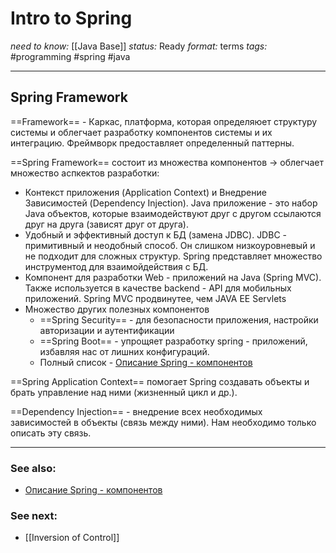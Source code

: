 # Intro to Spring

*need to know:* [[Java Base]]
*status:* Ready
*format:* terms
*tags:* #programming #spring #java 

---
## Spring Framework

==Framework== - Каркас, платформа, которая определяюет структуру системы и облегчает разработку компонентов системы и их интеграцию. Фреймворк предоставляет определенный паттерны.

==Spring Framework== состоит из множества компонентов -> облегчает множество аспкектов разработки:
- Контекст приложения (Application Context) и Внедрение Зависимостей (Dependency Injection). Java приложение - это набор Java объектов, которые взаимодействуют друг с другом ссылаются друг на друга (зависят друг от друга).
- Удобный и эффективный доступ к БД (замена JDBC). JDBC - примитивный и неодобный способ. Он слишком низкоуровневый и не подходит для сложных структур. Spring представляет множество инструментод для взаимойдействия с БД.
- Компонент для разработки Web - приложений на Java (Spring MVC). Также используется в качестве backend - API для мобильных приложений. Spring MVC продвинутее, чем JAVA EE Servlets
- Множество других полезных компонентов
	- ==Spring Security== - для безопасности приложения, настройки авторизации и аутентификации
	- ==Spring Boot== - упрощяет разработку spring - приложений, избавляя нас от лишних конфигураций.
	- Полный список - [Описание Spring - компонентов](https://spring.io/projects)

==Spring Application Context== помогает Spring создавать объекты и брать управление над ними (жизненный цикл и др.).

==Dependency Injection== - внедрение всех необходимых зависимостей в объекты (связь между ними). Нам необходимо только описать эту связь.

---
### See also:
- [Описание Spring - компонентов](https://spring.io/projects)

### See next:
- [[Inversion of Control]]

